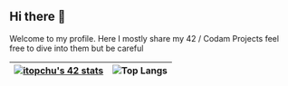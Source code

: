 ## Hi there 👋

Welcome to my profile. Here I mostly share my 42 / Codam Projects feel free to dive into them but be careful

| [![itopchu's 42 stats](https://badge.mediaplus.ma/kettlebells/itopchu?1337Badge=off&UM6P=off)](https://github.com/oakoudad/badge42) | ![Top Langs](https://github-readme-stats.vercel.app/api/top-langs/?username=itopchu&hide_progress=true&theme=dark) |
|:--------------------------------------------------------------------------------------------------:|:--------------------------------------------------------------------------------------------------:|
